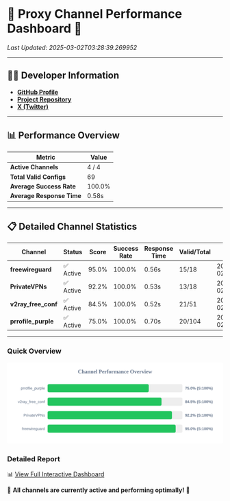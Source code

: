 # 🌟 Proxy Channel Performance Dashboard 🌟

_Last Updated: 2025-03-02T03:28:39.269952_

---

## 👩‍💻 Developer Information

- **[GitHub Profile](https://github.com/4n0nymou3)**  
- **[Project Repository](https://github.com/4n0nymou3/multi-proxy-config-fetcher)**  
- **[X (Twitter)](https://x.com/4n0nymou3)**  

---

## 📊 Performance Overview

| Metric                | Value       |
|-----------------------|-------------|
| **Active Channels**   | 4 / 4       |
| **Total Valid Configs** | 69          |
| **Average Success Rate** | 100.0%      |
| **Average Response Time** | 0.58s       |

---

## 📋 Detailed Channel Statistics

| Channel          | Status     | Score  | Success Rate | Response Time | Valid/Total | Last Success               |
|------------------|------------|--------|--------------|---------------|-------------|----------------------------|
| **freewireguard**  | ✅ Active  | 95.0%  | 100.0% | 0.56s         | 15/18       | 2025-03-02T03:28:39.268120 |
| **PrivateVPNs**  | ✅ Active  | 92.2%  | 100.0% | 0.53s         | 13/18       | 2025-03-02T03:28:38.678902 |
| **v2ray_free_conf**  | ✅ Active  | 84.5%  | 100.0% | 0.52s         | 21/51       | 2025-03-02T03:28:38.110859 |
| **prrofile_purple**  | ✅ Active  | 75.0%  | 100.0% | 0.70s         | 20/104       | 2025-03-02T03:28:37.551104 |

---

### Quick Overview
<div align="center">
  <a href="https://raw.githubusercontent.com/nullluser/NullRepo/refs/heads/main/assets/channel_stats_chart.svg">
    <img src="https://raw.githubusercontent.com/nullluser/NullRepo/refs/heads/main/assets/channel_stats_chart.svg" alt="Source Performance Statistics" width="800">
  </a>
</div>

### Detailed Report
📊 [View Full Interactive Dashboard](https://htmlpreview.github.io/?https://github.com/nullluser/NullRepo/blob/main/assets/performance_report.html)

🎉 **All channels are currently active and performing optimally!** 🎉
